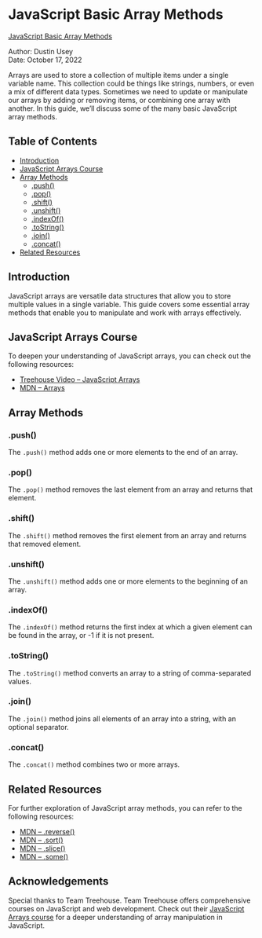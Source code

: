 # JavaScript Basic Array Methods

[JavaScript Basic Array Methods](https://blog.teamtreehouse.com/javascript-basic-array-methods)

Author: Dustin Usey  
Date: October 17, 2022

Arrays are used to store a collection of multiple items under a single variable name. This collection could be things like strings, numbers, or even a mix of different data types. Sometimes we need to update or manipulate our arrays by adding or removing items, or combining one array with another. In this guide, we’ll discuss some of the many basic JavaScript array methods.

## Table of Contents
- [Introduction](#introduction)
- [JavaScript Arrays Course](#javascript-arrays-course)
- [Array Methods](#array-methods)
  - [.push()](#push)
  - [.pop()](#pop)
  - [.shift()](#shift)
  - [.unshift()](#unshift)
  - [.indexOf()](#indexof)
  - [.toString()](#tostring)
  - [.join()](#join)
  - [.concat()](#concat)
- [Related Resources](#related-resources)

## Introduction
JavaScript arrays are versatile data structures that allow you to store multiple values in a single variable. This guide covers some essential array methods that enable you to manipulate and work with arrays effectively.

## JavaScript Arrays Course
To deepen your understanding of JavaScript arrays, you can check out the following resources:
- [Treehouse Video – JavaScript Arrays](https://teamtreehouse.com/library/javascript-arrays)
- [MDN – Arrays](https://developer.mozilla.org/en-US/docs/Web/JavaScript/Reference/Global_Objects/Array)

## Array Methods

### .push()
The `.push()` method adds one or more elements to the end of an array.

### .pop()
The `.pop()` method removes the last element from an array and returns that element.

### .shift()
The `.shift()` method removes the first element from an array and returns that removed element.

### .unshift()
The `.unshift()` method adds one or more elements to the beginning of an array.

### .indexOf()
The `.indexOf()` method returns the first index at which a given element can be found in the array, or -1 if it is not present.

### .toString()
The `.toString()` method converts an array to a string of comma-separated values.

### .join()
The `.join()` method joins all elements of an array into a string, with an optional separator.

### .concat()
The `.concat()` method combines two or more arrays.

## Related Resources

For further exploration of JavaScript array methods, you can refer to the following resources:

- [MDN – .reverse()](https://developer.mozilla.org/en-US/docs/Web/JavaScript/Reference/Global_Objects/Array/reverse)
- [MDN – .sort()](https://developer.mozilla.org/en-US/docs/Web/JavaScript/Reference/Global_Objects/Array/sort)
- [MDN – .slice()](https://developer.mozilla.org/en-US/docs/Web/JavaScript/Reference/Global_Objects/Array/slice)
- [MDN – .some()](https://developer.mozilla.org/en-US/docs/Web/JavaScript/Reference/Global_Objects/Array/some)

## Acknowledgements
Special thanks to Team Treehouse. Team Treehouse offers comprehensive courses on JavaScript and web development. Check out their [JavaScript Arrays course](https://teamtreehouse.com/library/javascript-arrays) for a deeper understanding of array manipulation in JavaScript.